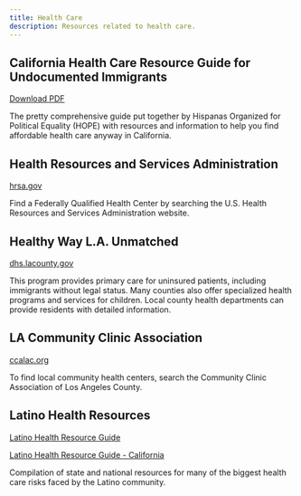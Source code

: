 ```yaml
---
title: Health Care
description: Resources related to health care.
---
```


## California Health Care Resource Guide for Undocumented Immigrants

[Download PDF](/pdf/HEALTHCARE_RESOURCE_GUIDE_HOPE-FINAL_OCTOBER_28.PDF)

The pretty comprehensive guide put together by Hispanas Organized for Political Equality (HOPE) with resources and information to help you find affordable health care anyway in California.

## Health Resources and Services Administration

[hrsa.gov](http://findahealthcenter.hrsa.gov/)

Find a Federally Qualified Health Center by searching the U.S. Health Resources and Services Administration website.

## Healthy Way L.A. Unmatched

[dhs.lacounty.gov](http://dhs.lacounty.gov/wps/portal/dhs)

This program provides primary care for uninsured patients, including immigrants without legal status. Many counties also offer specialized health programs and services for children. Local county health departments can provide residents with detailed information.

## LA Community Clinic Association

[ccalac.org](http://www.ccalac.org)

To find local community health centers, search the Community Clinic Association of Los Angeles County.

## Latino Health Resources

[Latino Health Resource Guide](https://www.medicareadvantage.com/latino-health-resource-guide)

[Latino Health Resource Guide - California](https://www.medicareadvantage.com/latino-health-resource-guide#CA)

Compilation of state and national resources for many of the biggest health care risks faced by the Latino community.
